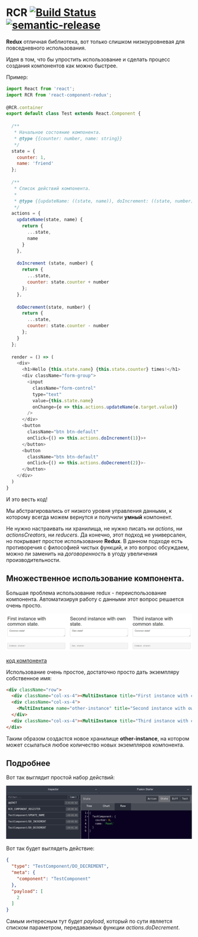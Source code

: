# RCR [![Build Status](https://travis-ci.org/pashaigood/react-component-redux.svg?branch=master)](https://travis-ci.org/pashaigood/react-component-redux) [![semantic-release](https://img.shields.io/badge/%20%20%F0%9F%93%A6%F0%9F%9A%80-semantic--release-e10079.svg)](https://github.com/semantic-release/semantic-release)
**Redux** отличная библиотека, вот только слишком низкоуровневая для повседневного использования.

Идея в том, что бы упростить использование и сделать процесс создания компонентов как можно быстрее.

Пример:
```javascript
import React from 'react';
import RCR from 'react-component-redux';

@RCR.container
export default class Test extends React.Component {

  /**
   * Начальное состояние компонента.
   * @type {{counter: number, name: string}}
   */
  state = {
    counter: 1,
    name: 'friend'
  };

  /**
   * Список действий компонента.
   *
   * @type {{updateName: ((state, name)), doIncrement: ((state, number)), doDecrement: ((state, number))}}
   */
  actions = {
    updateName(state, name) {
      return {
        ...state,
        name
      }
    },

    doIncrement (state, number) {
      return {
        ...state,
        counter: state.counter + number
      };
    },

    doDecrement(state, number) {
      return {
        ...state,
        counter: state.counter - number
      };
    }
  };

  render = () => (
    <div>
      <h1>Hello {this.state.name} {this.state.counter} times!</h1>
      <div className="form-group">
        <input
          className="form-control"
          type="text"
          value={this.state.name}
          onChange={e => this.actions.updateName(e.target.value)}
        />
      </div>
      <button
        className="btn btn-default"
        onClick={() => this.actions.doIncrement(1)}>+
      </button>
      <button
        className="btn btn-default"
        onClick={() => this.actions.doDecrement(2)}>-
      </button>
    </div>
  )
}
```

И это весть код!

Мы абстрагировались от низкого уровня управления данными, к которому всегда можем вернутся и получили **умный** компонент.

Не нужно настраивать ни хранилища, не нужно писать ни _actions_, ни _actionsCreators_, ни _reducers_.
Да конечно, этот подход не универсален, но покрывает простое использование **Redux**.
В данном подходе есть противоречия с философией чистых функций, и это вопрос обсуждаем, можно ли заменить на _договоренность_ в угоду увеличения производительности.

## Множественное использование компонента.

Большая проблема использование redux - переиспользование компонента.
Автоматизируя работу с данными этот вопрос решается очень просто.

![multicomponents](./images/multiComponent.jpg)

[код компонента](./examples/containers/MultiInstance.js)

Использование очень простое, достаточно просто дать экземпляру собственное имя:
```html
<div className="row">
  <div className="col-xs-4"><MultiInstance title="First instance with common state."/></div>
  <div className="col-xs-4">
    <MultiInstance name="other-instance" title="Second instance with own state."/>
  </div>
  <div className="col-xs-4"><MultiInstance title="Third instance with common state."/></div>
</div>
```
Таким образом создастся новое хранилище **other-instance**, на котором может ссылаться любое количество новых экземпляров компонента.

## Подробнее
Вот так выглядит простой набор действий:

![actions](./images/actions.jpg)

Вот так будет выглядеть действие:

```json
{
  "type": "TestComponent/DO_DECREMENT",
  "meta": {
    "component": "TestComponent"
  },
  "payload": [
    2
  ]
}
```

Самым интересным тут будет _payload_, который по сути является списком параметром, передаваемых функции _actions.doDecrement_.

